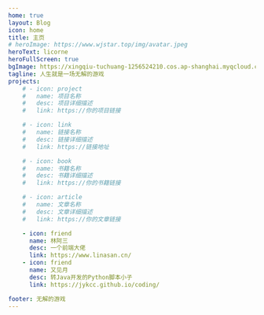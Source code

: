 ```yaml
---
home: true
layout: Blog
icon: home
title: 主页
# heroImage: https://www.wjstar.top/img/avatar.jpeg
heroText: licorne
heroFullScreen: true
bgImage: https://xingqiu-tuchuang-1256524210.cos.ap-shanghai.myqcloud.com/4021/src=http___i0.hdslb.com_bfs_article_ad7600cb9b4845c7bae1d2fa23edffb382614ad4.jpg&refer=http___i0.hdslb.jpeg
tagline: 人生就是一场无解的游戏
projects:
    # - icon: project
    #   name: 项目名称
    #   desc: 项目详细描述
    #   link: https://你的项目链接

    # - icon: link
    #   name: 链接名称
    #   desc: 链接详细描述
    #   link: https://链接地址

    # - icon: book
    #   name: 书籍名称
    #   desc: 书籍详细描述
    #   link: https://你的书籍链接

    # - icon: article
    #   name: 文章名称
    #   desc: 文章详细描述
    #   link: https://你的文章链接

    - icon: friend
      name: 林阿三
      desc: 一个前端大佬
      link: https://www.linasan.cn/
    - icon: friend
      name: 又见月
      desc: 转Java开发的Python脚本小子
      link: https://jykcc.github.io/coding/

footer: 无解的游戏
---
```


